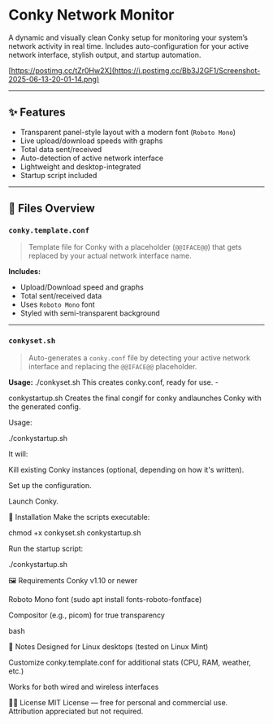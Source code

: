 # Conky Network Monitor

A dynamic and visually clean Conky setup for monitoring your system’s network activity in real time. Includes auto-configuration for your active network interface, stylish output, and startup automation.

[https://postimg.cc/tZr0Hw2X](https://i.postimg.cc/Bb3J2GF1/Screenshot-2025-06-13-20-01-14.png)

---

## ✨ Features

- Transparent panel-style layout with a modern font (`Roboto Mono`)
- Live upload/download speeds with graphs
- Total data sent/received
- Auto-detection of active network interface
- Lightweight and desktop-integrated
- Startup script included

---

## 📁 Files Overview

### `conky.template.conf`

> Template file for Conky with a placeholder (`@@IFACE@@`) that gets replaced by your actual network interface name.

**Includes:**
- Upload/Download speed and graphs
- Total sent/received data
- Uses `Roboto Mono` font
- Styled with semi-transparent background

---

### `conkyset.sh`

> Auto-generates a `conky.conf` file by detecting your active network interface and replacing the `@@IFACE@@` placeholder.

**Usage:** 
./conkyset.sh
This creates conky.conf, ready for use. - 

conkystartup.sh
Creates the final congif for conky andlaunches Conky with the generated config.

Usage:

./conkystartup.sh

It will:

Kill existing Conky instances (optional, depending on how it's written).

Set up the configuration.

Launch Conky.

🚀 Installation
Make the scripts executable:

chmod +x conkyset.sh conkystartup.sh

Run the startup script:

./conkystartup.sh

🖼️ Requirements
Conky v1.10 or newer

Roboto Mono font (sudo apt install fonts-roboto-fontface)

Compositor (e.g., picom) for true transparency

bash

📌 Notes
Designed for Linux desktops (tested on Linux Mint)

Customize conky.template.conf for additional stats (CPU, RAM, weather, etc.)

Works for both wired and wireless interfaces

🧑‍💻 License
MIT License — free for personal and commercial use. Attribution appreciated but not required.





